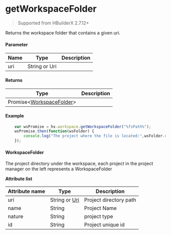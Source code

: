 # getWorkspaceFolder

>Supported from HBuilderX 2.7.12+

Returns the workspace folder that contains a given uri.

#### Parameter
|Name	|Type	|Description					|
|--			|--			|--						|
|uri		|String or Uri||

#### Returns
|Type												|Description					|
|--																|--						|
|Promise&lt;[WorkspaceFolder](/ExtensionDocs/Api/other/WorkspaceFolder)&gt;||

#### Example
``` javascript
    var wsPromise = hx.workspace.getWorkspaceFolder("%fsPath%");
    wsPromise.then(function(wsFolder) {
        console.log("The project where the file is located:",wsFolder.name);
    });
```

#### WorkspaceFolder

The project directory under the workspace, each project in the project manager on the left represents a WorkspaceFolder

**Attribute list**

|Attribute name	|Type			|Description			|
|--		|--					|--				|
|uri	|String or [Uri](/ExtensionDocs/Api/other/Uri.md)|Project directory path	|
|name	|String				|Project Name	|
|nature	|String				|project type		|
|id		|String				|Project unique id	|
